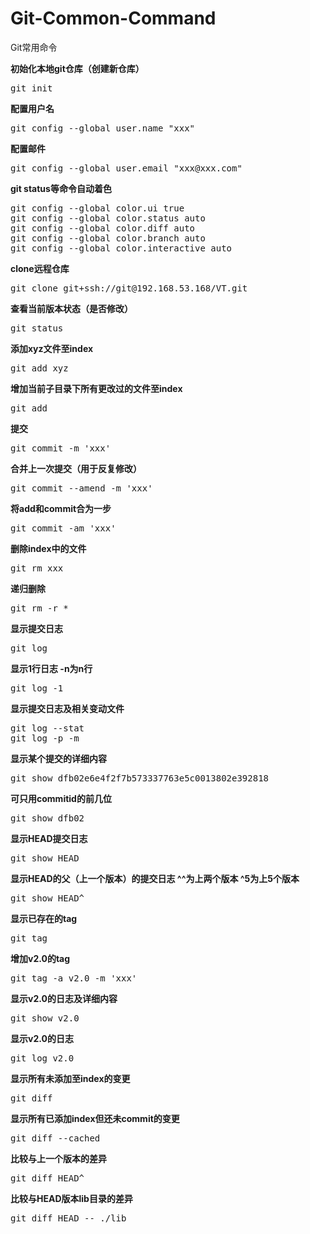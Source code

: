 # Git-Common-Command
Git常用命令

<b>初始化本地git仓库（创建新仓库）</b>
<pre>
git init
</pre>

<b>配置用户名</b>
<pre>git config --global user.name "xxx"</pre>

<b>配置邮件</b>
<pre>git config --global user.email "xxx@xxx.com"</pre>

<b>git status等命令自动着色</b>
<pre>git config --global color.ui true
git config --global color.status auto
git config --global color.diff auto
git config --global color.branch auto
git config --global color.interactive auto</pre>

<b>clone远程仓库</b>
<pre>
git clone git+ssh://git@192.168.53.168/VT.git</pre>

<b>查看当前版本状态（是否修改）</b>
<pre>git status</pre>

<b>添加xyz文件至index</b>
<pre>git add xyz</pre>

<b>增加当前子目录下所有更改过的文件至index</b>
<pre>git add</pre>

<b>提交</b>
<pre>git commit -m 'xxx'</pre>

<b>合并上一次提交（用于反复修改）</b>
<pre>git commit --amend -m 'xxx'</pre>

<b>将add和commit合为一步</b>
<pre>git commit -am 'xxx'</pre>

<b>删除index中的文件</b>
<pre>git rm xxx</pre>

<b>递归删除</b>
<pre>git rm -r *</pre>

<b>显示提交日志</b>
<pre>git log</pre>

<b>显示1行日志 -n为n行</b>
<pre>git log -1</pre>

<b>显示提交日志及相关变动文件</b>
<pre>git log --stat
git log -p -m</pre>

<b>显示某个提交的详细内容</b>
<pre>
git show dfb02e6e4f2f7b573337763e5c0013802e392818</pre>

<b>可只用commitid的前几位</b>
<pre>git show dfb02</pre>

<b>显示HEAD提交日志</b>
<pre>git show HEAD</pre>

<b>显示HEAD的父（上一个版本）的提交日志 ^^为上两个版本 ^5为上5个版本</b>
<pre>git show HEAD^</pre>

<b>显示已存在的tag</b>
<pre>git tag</pre>

<b>增加v2.0的tag</b>
<pre>git tag -a v2.0 -m 'xxx'</pre>

<b>显示v2.0的日志及详细内容</b>
<pre>git show v2.0</pre>

<b>显示v2.0的日志</b>
<pre>git log v2.0</pre>

<b>显示所有未添加至index的变更</b>
<pre>git diff</pre>

<b>显示所有已添加index但还未commit的变更</b>
<pre>git diff --cached</pre>

<b>比较与上一个版本的差异</b>
<pre>git diff HEAD^</pre>

<b>比较与HEAD版本lib目录的差异</b>
<pre>git diff HEAD -- ./lib</pre>
